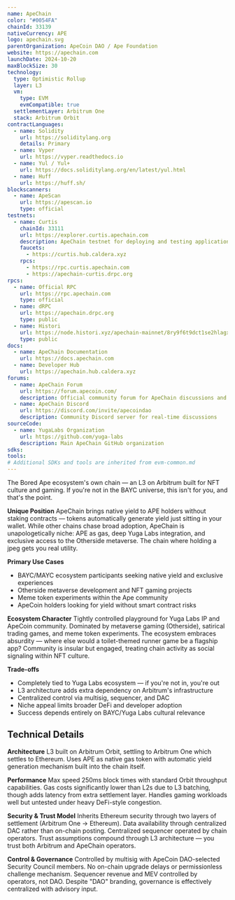 ```yaml
---
name: ApeChain
color: "#0054FA"
chainId: 33139
nativeCurrency: APE
logo: apechain.svg
parentOrganization: ApeCoin DAO / Ape Foundation
website: https://apechain.com
launchDate: 2024-10-20
maxBlockSize: 30
technology:
  type: Optimistic Rollup
  layer: L3
  vm:
    type: EVM
    evmCompatible: true
  settlementLayer: Arbitrum One
  stack: Arbitrum Orbit
contractLanguages:
  - name: Solidity
    url: https://soliditylang.org
    details: Primary
  - name: Vyper
    url: https://vyper.readthedocs.io
  - name: Yul / Yul+
    url: https://docs.soliditylang.org/en/latest/yul.html
  - name: Huff
    url: https://huff.sh/
blockscanners:
  - name: ApeScan
    url: https://apescan.io
    type: official
testnets:
  - name: Curtis
    chainId: 33111
    url: https://explorer.curtis.apechain.com
    description: ApeChain testnet for deploying and testing applications before mainnet launch.
    faucets:
      - https://curtis.hub.caldera.xyz
    rpcs:
      - https://rpc.curtis.apechain.com
      - https://apechain-curtis.drpc.org
rpcs:
  - name: Official RPC
    url: https://rpc.apechain.com
    type: official
  - name: dRPC
    url: https://apechain.drpc.org
    type: public
  - name: Histori
    url: https://node.histori.xyz/apechain-mainnet/8ry9f6t9dct1se2hlagxnd9n2a
    type: public
docs:
  - name: ApeChain Documentation
    url: https://docs.apechain.com
  - name: Developer Hub
    url: https://apechain.hub.caldera.xyz
forums:
  - name: ApeChain Forum
    url: https://forum.apecoin.com/
    description: Official community forum for ApeChain discussions and governance
  - name: ApeChain Discord
    url: https://discord.com/invite/apecoindao
    description: Community Discord server for real-time discussions
sourceCode:
  - name: YugaLabs Organization
    url: https://github.com/yuga-labs
    description: Main ApeChain GitHub organization
sdks:
tools:
# Additional SDKs and tools are inherited from evm-common.md
---
```


The Bored Ape ecosystem's own chain — an L3 on Arbitrum built for NFT culture and gaming. If you're not in the BAYC universe, this isn't for you, and that's the point.

**Unique Position**
ApeChain brings native yield to APE holders without staking contracts — tokens automatically generate yield just sitting in your wallet. While other chains chase broad adoption, ApeChain is unapologetically niche: APE as gas, deep Yuga Labs integration, and exclusive access to the Otherside metaverse. The chain where holding a jpeg gets you real utility.

**Primary Use Cases**

- BAYC/MAYC ecosystem participants seeking native yield and exclusive experiences
- Otherside metaverse development and NFT gaming projects
- Meme token experiments within the Ape community
- ApeCoin holders looking for yield without smart contract risks

**Ecosystem Character**
Tightly controlled playground for Yuga Labs IP and ApeCoin community. Dominated by metaverse gaming (Otherside), satirical trading games, and meme token experiments. The ecosystem embraces absurdity — where else would a toilet-themed runner game be a flagship app? Community is insular but engaged, treating chain activity as social signaling within NFT culture.

**Trade-offs**

- Completely tied to Yuga Labs ecosystem — if you're not in, you're out
- L3 architecture adds extra dependency on Arbitrum's infrastructure
- Centralized control via multisig, sequencer, and DAC
- Niche appeal limits broader DeFi and developer adoption
- Success depends entirely on BAYC/Yuga Labs cultural relevance

## Technical Details

**Architecture**
L3 built on Arbitrum Orbit, settling to Arbitrum One which settles to Ethereum. Uses APE as native gas token with automatic yield generation mechanism built into the chain itself.

**Performance**
Max speed 250ms block times with standard Orbit throughput capabilities. Gas costs significantly lower than L2s due to L3 batching, though adds latency from extra settlement layer. Handles gaming workloads well but untested under heavy DeFi-style congestion.

**Security & Trust Model**
Inherits Ethereum security through two layers of settlement (Arbitrum One → Ethereum). Data availability through centralized DAC rather than on-chain posting. Centralized sequencer operated by chain operators. Trust assumptions compound through L3 architecture — you trust both Arbitrum and ApeChain operators.

**Control & Governance**
Controlled by multisig with ApeCoin DAO-selected Security Council members. No on-chain upgrade delays or permissionless challenge mechanism. Sequencer revenue and MEV controlled by operators, not DAO. Despite "DAO" branding, governance is effectively centralized with advisory input.
